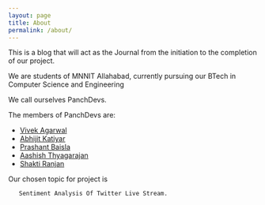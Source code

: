 ```yaml
---
layout: page
title: About
permalink: /about/
---
```


This is a blog that will act as the Journal from the initiation to the completion of our project.

We are students of MNNIT Allahabad, currently pursuing our BTech in Computer Science and Engineering

We call ourselves PanchDevs.

The members of PanchDevs are:

* [Vivek Agarwal](https://github.com/vivek-17)
* [Abhijit Katiyar](https://github.com/abhijitkatiyar)
* [Prashant Baisla](https://github.com/pbaisla)
* [Aashish Thyagarajan](https://github.com/aashishthy)
* [Shakti Ranjan](https://github.com/India458) 

Our chosen topic for project is

       Sentiment Analysis Of Twitter Live Stream.  
